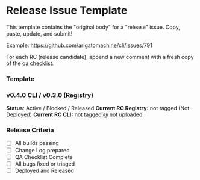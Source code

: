 # Release Issue Template

This template contains the "original body" for a "release" issue. Copy, paste,
update, and submit!

Example: https://github.com/arigatomachine/cli/issues/791

For each RC (release candidate), append a new comment with a fresh copy of the
[qa checklist](./qa.md).

### Template

### v0.4.0 CLI / v0.3.0 (Registry)

**Status**: Active / Blocked / Released
**Current RC Registry:** not tagged (Not Deployed)
**Current RC CLI:** not tagged @ not uploaded

### Release Criteria

- [ ] All builds passing
- [ ] Change Log prepared
- [ ] QA Checklist Complete
- [ ] All bugs fixed or triaged
- [ ] Deployed and Released
